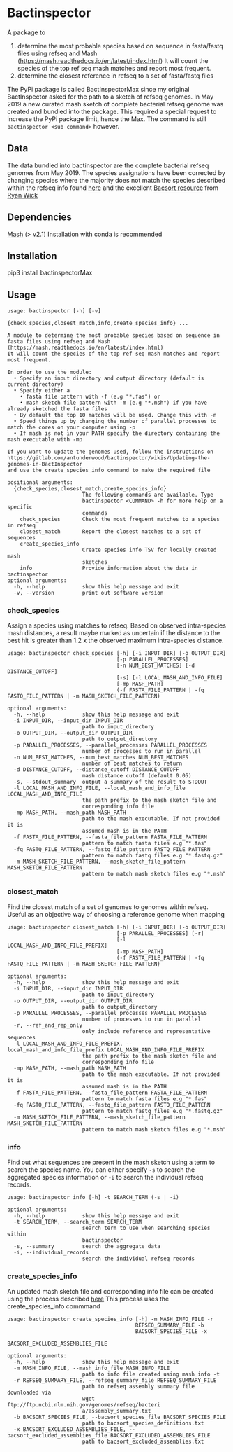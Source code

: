 # Bactinspector
A package to 

1. determine the most probable species based on sequence in fasta/fastq files using refseq and Mash (https://mash.readthedocs.io/en/latest/index.html)
It will count the species of the top ref seq mash matches and report most frequent.
2. determine the closest reference in refseq to a set of fasta/fastq files

The PyPi package is called BactInspectorMax since my original BactInspector asked for the path to a sketch
of refseq genomes. In May 2019 a new curated mash sketch of complete bacterial refseq genome was 
created and bundled into the package. This required a special request to increase the PyPi package limit,
hence the Max.
The command is still `bactinspector <sub command>` however.

## Data
The data bundled into bactinspector are the complete bacterial refseq genomes from May 2019. The species assignations have been corrected by changing species where the majority does not match the species described within the refseq info found [here](ftp://ftp.ncbi.nlm.nih.gov/genomes/refseq/bacteria/assembly_summary.txt) and the excellent [Bacsort resource](https://github.com/rrwick/Bacsort) from [Ryan Wick](https://twitter.com/rrwick)

## Dependencies
[Mash](https://github.com/marbl/Mash/) (> v2.1)
Installation with conda is recommended

## Installation
pip3 install bactinspectorMax

## Usage
```
usage: bactinspector [-h] [-v]
                     {check_species,closest_match,info,create_species_info} ...

A module to determine the most probable species based on sequence in fasta files using refseq and Mash (https://mash.readthedocs.io/en/latest/index.html)
It will count the species of the top ref seq mash matches and report most frequent.

In order to use the module:
  • Specify an input directory and output directory (default is current directory)
  • Specify either a
    • fasta file pattern with -f (e.g "*.fas") or
    • mash sketch file pattern with -m (e.g "*.msh") if you have already sketched the fasta files
  • By default the top 10 matches will be used. Change this with -n
  • Speed things up by changing the number of parallel processes to match the cores on your computer using -p
  • If mash is not in your PATH specify the directory containing the mash executable with -mp

If you want to update the genomes used, follow the instructions on https://gitlab.com/antunderwood/bactinspector/wikis/Updating-the-genomes-in-BactInspector
and use the create_species_info command to make the required file

positional arguments:
  {check_species,closest_match,create_species_info}
                        The following commands are available. Type
                        bactinspector <COMMAND> -h for more help on a specific
                        commands
    check_species       Check the most frequent matches to a species in refseq
    closest_match       Report the closest matches to a set of sequences
    create_species_info
                        Create species info TSV for locally created mash
                        sketches
    info                Provide information about the data in bactinspector
optional arguments:
  -h, --help            show this help message and exit
  -v, --version         print out software version
```

### check_species
Assign a species using matches to refseq. Based on observed intra-species mash distances, a result maybe marked as uncertain if the distance to the best hit is greater than 1.2 x the observed maximum intra-species distance.
```
usage: bactinspector check_species [-h] [-i INPUT_DIR] [-o OUTPUT_DIR]
                                   [-p PARALLEL_PROCESSES]
                                   [-n NUM_BEST_MATCHES] [-d DISTANCE_CUTOFF]
                                   [-s] [-l LOCAL_MASH_AND_INFO_FILE]
                                   [-mp MASH_PATH]
                                   (-f FASTA_FILE_PATTERN | -fq FASTQ_FILE_PATTERN | -m MASH_SKETCH_FILE_PATTERN)

optional arguments:
  -h, --help            show this help message and exit
  -i INPUT_DIR, --input_dir INPUT_DIR
                        path to input_directory
  -o OUTPUT_DIR, --output_dir OUTPUT_DIR
                        path to output_directory
  -p PARALLEL_PROCESSES, --parallel_processes PARALLEL_PROCESSES
                        number of processes to run in parallel
  -n NUM_BEST_MATCHES, --num_best_matches NUM_BEST_MATCHES
                        number of best matches to return
  -d DISTANCE_CUTOFF, --distance_cutoff DISTANCE_CUTOFF
                        mash distance cutoff (default 0.05)
  -s, --stdout_summary  output a summary of the result to STDOUT
  -l LOCAL_MASH_AND_INFO_FILE, --local_mash_and_info_file LOCAL_MASH_AND_INFO_FILE
                        the path prefix to the mash sketch file and
                        corresponding info file
  -mp MASH_PATH, --mash_path MASH_PATH
                        path to the mash executable. If not provided it is
                        assumed mash is in the PATH
  -f FASTA_FILE_PATTERN, --fasta_file_pattern FASTA_FILE_PATTERN
                        pattern to match fasta files e.g "*.fas"
  -fq FASTQ_FILE_PATTERN, --fastq_file_pattern FASTQ_FILE_PATTERN
                        pattern to match fastq files e.g "*.fastq.gz"
  -m MASH_SKETCH_FILE_PATTERN, --mash_sketch_file_pattern MASH_SKETCH_FILE_PATTERN
                        pattern to match mash sketch files e.g "*.msh"
```

### closest_match
Find the closest match of a set of genomes to genomes within refseq. Useful as an objective way of choosing a reference genome when mapping

```
usage: bactinspector closest_match [-h] [-i INPUT_DIR] [-o OUTPUT_DIR]
                                   [-p PARALLEL_PROCESSES] [-r]
                                   [-l LOCAL_MASH_AND_INFO_FILE_PREFIX]
                                   [-mp MASH_PATH]
                                   (-f FASTA_FILE_PATTERN | -fq FASTQ_FILE_PATTERN | -m MASH_SKETCH_FILE_PATTERN)

optional arguments:
  -h, --help            show this help message and exit
  -i INPUT_DIR, --input_dir INPUT_DIR
                        path to input_directory
  -o OUTPUT_DIR, --output_dir OUTPUT_DIR
                        path to output_directory
  -p PARALLEL_PROCESSES, --parallel_processes PARALLEL_PROCESSES
                        number of processes to run in parallel
  -r, --ref_and_rep_only
                        only include reference and representative sequences
  -l LOCAL_MASH_AND_INFO_FILE_PREFIX, --local_mash_and_info_file_prefix LOCAL_MASH_AND_INFO_FILE_PREFIX
                        the path prefix to the mash sketch file and
                        corresponding info file
  -mp MASH_PATH, --mash_path MASH_PATH
                        path to the mash executable. If not provided it is
                        assumed mash is in the PATH
  -f FASTA_FILE_PATTERN, --fasta_file_pattern FASTA_FILE_PATTERN
                        pattern to match fasta files e.g "*.fas"
  -fq FASTQ_FILE_PATTERN, --fastq_file_pattern FASTQ_FILE_PATTERN
                        pattern to match fastq files e.g "*.fastq.gz"
  -m MASH_SKETCH_FILE_PATTERN, --mash_sketch_file_pattern MASH_SKETCH_FILE_PATTERN
                        pattern to match mash sketch files e.g "*.msh"
```
### info
Find out what sequences are present in the mash sketch using a term to search the species name. You can either specify `-s` to search the aggregated species information or `-i` to search the individual refseq records.

```
usage: bactinspector info [-h] -t SEARCH_TERM (-s | -i)

optional arguments:
  -h, --help            show this help message and exit
  -t SEARCH_TERM, --search_term SEARCH_TERM
                        search term to use when searching species within
                        bactinspector
  -s, --summary         search the aggregate data
  -i, --individual_records
                        search the individual refseq records
```

### create_species_info

An updated mash sketch file and corresponding info file can be created using the process described [here](https://gitlab.com/antunderwood/bactinspector/wikis/Updating-the-genomes-in-BactInspector)
This process uses the create_species_info commmand

```
usage: bactinspector create_species_info [-h] -m MASH_INFO_FILE -r
                                         REFSEQ_SUMMARY_FILE -b
                                         BACSORT_SPECIES_FILE -x
                                         BACSORT_EXCLUDED_ASSEMBLIES_FILE

optional arguments:
  -h, --help            show this help message and exit
  -m MASH_INFO_FILE, --mash_info_file MASH_INFO_FILE
                        path to info file created using mash info -t
  -r REFSEQ_SUMMARY_FILE, --refseq_summary_file REFSEQ_SUMMARY_FILE
                        path to refseq assembly summary file downloaded via
                        wget ftp://ftp.ncbi.nlm.nih.gov/genomes/refseq/bacteri
                        a/assembly_summary.txt
  -b BACSORT_SPECIES_FILE, --bacsort_species_file BACSORT_SPECIES_FILE
                        path to bacsort_species_definitions.txt
  -x BACSORT_EXCLUDED_ASSEMBLIES_FILE, --bacsort_excluded_assemblies_file BACSORT_EXCLUDED_ASSEMBLIES_FILE
                        path to bacsort_excluded_assemblies.txt
```